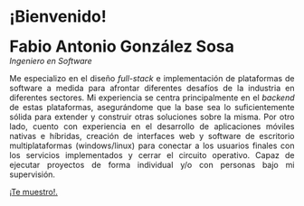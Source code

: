 # ¡Bienvenido!

<div style="font-size: 2em; font-weight: bold;">Fabio Antonio González Sosa</div>
<em>Ingeniero en Software</em>


<p style="text-align: justify">
Me especializo en el diseño <em>full-stack</em> e implementación de plataformas de software a medida para afrontar diferentes desafíos de la industria en diferentes sectores. Mi experiencia se centra principalmente en el <em>backend</em> de estas plataformas, asegurándome que la base sea lo suficientemente sólida para extender y construir otras soluciones sobre la misma. Por otro lado, cuento con experiencia en el desarrollo de aplicaciones móviles nativas e híbridas, creación de interfaces web y software de escritorio multiplataformas (windows/linux) para conectar a los usuarios finales con los servicios implementados y cerrar el circuito operativo. Capaz de ejecutar proyectos de forma individual y/o con personas bajo mi supervisión.
</p>

<a href="./projects">¡Te muestro!.</a>